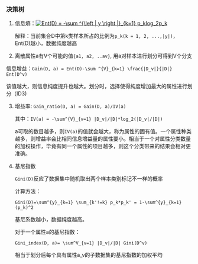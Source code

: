 ### 决策树

1. 信息熵：<a href="https://www.codecogs.com/eqnedit.php?latex=Ent(D)&space;=&space;-\sum&space;^{\left&space;|&space;y&space;\right&space;|}_{k=1}&space;p_klog_2p_k" target="_blank"><img src="https://latex.codecogs.com/gif.latex?Ent(D)&space;=&space;-\sum&space;^{\left&space;|&space;y&space;\right&space;|}_{k=1}&space;p_klog_2p_k" title="Ent(D) = -\sum ^{\left | y \right |}_{k=1} p_klog_2p_k" /></a>

   解释：当前集合D中第k类样本所占的比例为`p_k(k = 1, 2, ...,|y|)`， Ent(D)越小，数据纯度越高

2. 离散属性a有V个可能的值`{a1, a2, ..av}`, 用a对样本进行划分可得到V个分支

​	信息增益：`Gain(D, a) = Ent(D)-\sum ^{V}_{k=1} \frac{|D_v|}{|D|} Ent(D^v)`

​	该值越大，则信息纯度提升也越大。划分时，选择使得纯度增加最大的属性进行划分（ID3)

3. 增益率: `Gain_ratio(D, a) = Gain(D, a)/IV(a)`

   其中：`IV(a) = -\sum^{V}_{v=1} |D_v|/|D|*log_2(|D_v|/|D|)`

   a可取的数目越多，则`IV(a)`的值就会越大，称为属性的固有值。一个属性种类越多，则增益率会比相同信息增益量的属性要小。相当于一个对属性分类数量的加权操作，毕竟有同一个属性的项目越多，则这个分类带来的结果会相对更准确。

4. 基尼指数

   `Gini(D)`反应了数据集中随机取出两个样本类别标记不一样的概率

   计算方法：

   `Gini(D)=\sum^{y}_{k=1} \sum_{k'!=k} p_k*p_k' = 1-\sum^{y}_{k=1}(p_k)^2`

   基尼系数越小，数据纯度越高。

   对于一个属性a的基尼指数：

   `Gini_index(D, a)= \sum^V_{v=1} |D_v|/|D| Gini(D^v)`

   相当于划分后每个具有属性a_v的子数据集的基尼指数的加权平均

   

   

   

   

   

   

   

   